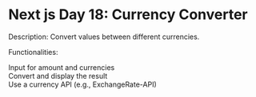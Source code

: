 # Next js Day 18: Currency Converter
Description: Convert values between different currencies.

Functionalities:

Input for amount and currencies<br>
Convert and display the result<br>
Use a currency API (e.g., ExchangeRate-API)
